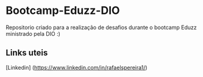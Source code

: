 # Bootcamp-Eduzz-DIO
Repositorio criado para a realização de desafios durante o bootcamp Eduzz ministrado pela DIO :)

## Links uteis
[Linkedin] (https://www.linkedin.com/in/rafaelspereira1/)

